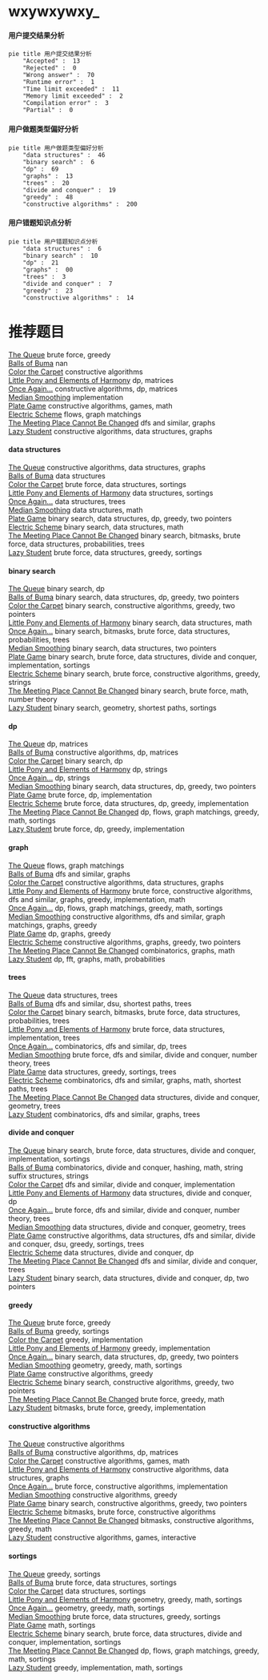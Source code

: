 # wxywxywxy_
<!-- tabs:start -->
#### **用户提交结果分析**

```mermaid
pie title 用户提交结果分析
    "Accepted" :  13
    "Rejected" :  0
    "Wrong answer" :  70
    "Runtime error" :  1
    "Time limit exceeded" :  11
    "Memory limit exceeded" :  2
    "Compilation error" :  3
    "Partial" :  0
```
#### **用户做题类型偏好分析**

```mermaid
pie title 用户做题类型偏好分析
    "data structures" :  46
    "binary search" :  6
    "dp" :  69
    "graphs" :  13
    "trees" :  20
    "divide and conquer" :  19
    "greedy" :  48
    "constructive algorithms" :  200
```
#### **用户错题知识点分析**

```mermaid
pie title 用户错题知识点分析
    "data structures" :  6
    "binary search" :  10
    "dp" :  21
    "graphs" :  00
    "trees" :  3
    "divide and conquer" :  7
    "greedy" :  23
    "constructive algorithms" :  14
```
<!-- tabs:end -->
# 推荐题目
[The Queue](http://codeforces.com/problemset/problem/767/B)		brute force,
                        greedy		  
[Balls of Buma](http://codeforces.com/problemset/problem/1267/B)		nan		  
[Color the Carpet](http://codeforces.com/problemset/problem/297/D)		constructive algorithms		  
[Little Pony and Elements of Harmony](http://codeforces.com/problemset/problem/453/D)		dp,
                        matrices		  
[Once Again...](http://codeforces.com/problemset/problem/582/B)		constructive algorithms,
                        dp,
                        matrices		  
[Median Smoothing](https://codeforces.com/contest/591/problem/C)		implementation		  
[Plate Game](http://codeforces.com/problemset/problem/197/A)		constructive algorithms,
                        games,
                        math		  
[Electric Scheme](http://codeforces.com/problemset/problem/1054/F)		flows,
                        graph matchings		  
[The Meeting Place Cannot Be Changed](https://codeforces.com/contest/782/problem/B)		dfs and similar,
                        graphs		  
[Lazy Student](http://codeforces.com/problemset/problem/605/B)		constructive algorithms,
                        data structures,
                        graphs		  
<!-- tabs:start -->
#### **data structures**
[The Queue](http://codeforces.com/problemset/problem/605/B)		constructive algorithms,
                        data structures,
                        graphs		  
[Balls of Buma](http://codeforces.com/problemset/problem/407/E)		data structures		  
[Color the Carpet](http://codeforces.com/problemset/problem/1320/C)		brute force,
                        data structures,
                        sortings		  
[Little Pony and Elements of Harmony](http://codeforces.com/problemset/problem/773/E)		data structures,
                        sortings		  
[Once Again...](http://codeforces.com/problemset/problem/1110/F)		data structures,
                        trees		  
[Median Smoothing](http://codeforces.com/problemset/problem/438/D)		data structures,
                        math		  
[Plate Game](http://codeforces.com/problemset/problem/1492/C)		binary search,
                        data structures,
                        dp,
                        greedy,
                        two pointers		  
[Electric Scheme](http://codeforces.com/problemset/problem/1490/G)		binary search,
                        data structures,
                        math		  
[The Meeting Place Cannot Be Changed](http://codeforces.com/problemset/problem/1479/D)		binary search,
                        bitmasks,
                        brute force,
                        data structures,
                        probabilities,
                        trees		  
[Lazy Student](http://codeforces.com/problemset/problem/1497/A)		brute force,
                        data structures,
                        greedy,
                        sortings		  
#### **binary search**
[The Queue](http://codeforces.com/problemset/problem/1055/E)		binary search,
                        dp		  
[Balls of Buma](http://codeforces.com/problemset/problem/1492/C)		binary search,
                        data structures,
                        dp,
                        greedy,
                        two pointers		  
[Color the Carpet](http://codeforces.com/problemset/problem/1463/D)		binary search,
                        constructive algorithms,
                        greedy,
                        two pointers		  
[Little Pony and Elements of Harmony](http://codeforces.com/problemset/problem/1490/G)		binary search,
                        data structures,
                        math		  
[Once Again...](http://codeforces.com/problemset/problem/1479/D)		binary search,
                        bitmasks,
                        brute force,
                        data structures,
                        probabilities,
                        trees		  
[Median Smoothing](http://codeforces.com/problemset/problem/1436/E)		binary search,
                        data structures,
                        two pointers		  
[Plate Game](http://codeforces.com/problemset/problem/1461/D)		binary search,
                        brute force,
                        data structures,
                        divide and conquer,
                        implementation,
                        sortings		  
[Electric Scheme](http://codeforces.com/problemset/problem/1493/C)		binary search,
                        brute force,
                        constructive algorithms,
                        greedy,
                        strings		  
[The Meeting Place Cannot Be Changed](http://codeforces.com/problemset/problem/1487/D)		binary search,
                        brute force,
                        math,
                        number theory		  
[Lazy Student](http://codeforces.com/problemset/problem/1486/B)		binary search,
                        geometry,
                        shortest paths,
                        sortings		  
#### **dp**
[The Queue](http://codeforces.com/problemset/problem/453/D)		dp,
                        matrices		  
[Balls of Buma](http://codeforces.com/problemset/problem/582/B)		constructive algorithms,
                        dp,
                        matrices		  
[Color the Carpet](http://codeforces.com/problemset/problem/1055/E)		binary search,
                        dp		  
[Little Pony and Elements of Harmony](http://codeforces.com/problemset/problem/706/C)		dp,
                        strings		  
[Once Again...](http://codeforces.com/problemset/problem/1178/B)		dp,
                        strings		  
[Median Smoothing](http://codeforces.com/problemset/problem/1492/C)		binary search,
                        data structures,
                        dp,
                        greedy,
                        two pointers		  
[Plate Game](https://codeforces.com/contest/1457/problem/C)		brute force,
                        dp,
                        implementation		  
[Electric Scheme](http://codeforces.com/problemset/problem/1491/C)		brute force,
                        data structures,
                        dp,
                        greedy,
                        implementation		  
[The Meeting Place Cannot Be Changed](http://codeforces.com/problemset/problem/1437/C)		dp,
                        flows,
                        graph matchings,
                        greedy,
                        math,
                        sortings		  
[Lazy Student](http://codeforces.com/problemset/problem/1499/B)		brute force,
                        dp,
                        greedy,
                        implementation		  
#### **graph**
[The Queue](http://codeforces.com/problemset/problem/1054/F)		flows,
                        graph matchings		  
[Balls of Buma](https://codeforces.com/contest/782/problem/B)		dfs and similar,
                        graphs		  
[Color the Carpet](http://codeforces.com/problemset/problem/605/B)		constructive algorithms,
                        data structures,
                        graphs		  
[Little Pony and Elements of Harmony](http://codeforces.com/problemset/problem/1487/C)		brute force,
                        constructive algorithms,
                        dfs and similar,
                        graphs,
                        greedy,
                        implementation,
                        math		  
[Once Again...](http://codeforces.com/problemset/problem/1437/C)		dp,
                        flows,
                        graph matchings,
                        greedy,
                        math,
                        sortings		  
[Median Smoothing](http://codeforces.com/problemset/problem/1470/D)		constructive algorithms,
                        dfs and similar,
                        graph matchings,
                        graphs,
                        greedy		  
[Plate Game](http://codeforces.com/problemset/problem/1476/C)		dp,
                        graphs,
                        greedy		  
[Electric Scheme](http://codeforces.com/problemset/problem/1304/D)		constructive algorithms,
                        graphs,
                        greedy,
                        two pointers		  
[The Meeting Place Cannot Be Changed](http://codeforces.com/problemset/problem/1475/C)		combinatorics,
                        graphs,
                        math		  
[Lazy Student](http://codeforces.com/problemset/problem/553/E)		dp,
                        fft,
                        graphs,
                        math,
                        probabilities		  
#### **trees**
[The Queue](http://codeforces.com/problemset/problem/1110/F)		data structures,
                        trees		  
[Balls of Buma](http://codeforces.com/problemset/problem/472/D)		dfs and similar,
                        dsu,
                        shortest paths,
                        trees		  
[Color the Carpet](http://codeforces.com/problemset/problem/1479/D)		binary search,
                        bitmasks,
                        brute force,
                        data structures,
                        probabilities,
                        trees		  
[Little Pony and Elements of Harmony](http://codeforces.com/problemset/problem/1511/C)		brute force,
                        data structures,
                        implementation,
                        trees		  
[Once Again...](http://codeforces.com/problemset/problem/1499/F)		combinatorics,
                        dfs and similar,
                        dp,
                        trees		  
[Median Smoothing](http://codeforces.com/problemset/problem/1491/E)		brute force,
                        dfs and similar,
                        divide and conquer,
                        number theory,
                        trees		  
[Plate Game](http://codeforces.com/problemset/problem/1466/D)		data structures,
                        greedy,
                        sortings,
                        trees		  
[Electric Scheme](http://codeforces.com/problemset/problem/1495/D)		combinatorics,
                        dfs and similar,
                        graphs,
                        math,
                        shortest paths,
                        trees		  
[The Meeting Place Cannot Be Changed](http://codeforces.com/problemset/problem/1303/G)		data structures,
                        divide and conquer,
                        geometry,
                        trees		  
[Lazy Student](http://codeforces.com/problemset/problem/1454/E)		combinatorics,
                        dfs and similar,
                        graphs,
                        trees		  
#### **divide and conquer**
[The Queue](http://codeforces.com/problemset/problem/1461/D)		binary search,
                        brute force,
                        data structures,
                        divide and conquer,
                        implementation,
                        sortings		  
[Balls of Buma](http://codeforces.com/problemset/problem/1466/G)		combinatorics,
                        divide and conquer,
                        hashing,
                        math,
                        string suffix structures,
                        strings		  
[Color the Carpet](http://codeforces.com/problemset/problem/1490/D)		dfs and similar,
                        divide and conquer,
                        implementation		  
[Little Pony and Elements of Harmony](https://codeforces.com/contest/1483/problem/C)		data structures,
                        divide and conquer,
                        dp		  
[Once Again...](http://codeforces.com/problemset/problem/1491/E)		brute force,
                        dfs and similar,
                        divide and conquer,
                        number theory,
                        trees		  
[Median Smoothing](http://codeforces.com/problemset/problem/1303/G)		data structures,
                        divide and conquer,
                        geometry,
                        trees		  
[Plate Game](http://codeforces.com/problemset/problem/1494/D)		constructive algorithms,
                        data structures,
                        dfs and similar,
                        divide and conquer,
                        dsu,
                        greedy,
                        sortings,
                        trees		  
[Electric Scheme](http://codeforces.com/problemset/problem/1482/E)		data structures,
                        divide and conquer,
                        dp		  
[The Meeting Place Cannot Be Changed](http://codeforces.com/problemset/problem/566/C)		dfs and similar,
                        divide and conquer,
                        trees		  
[Lazy Student](http://codeforces.com/problemset/problem/1428/F)		binary search,
                        data structures,
                        divide and conquer,
                        dp,
                        two pointers		  
#### **greedy**
[The Queue](http://codeforces.com/problemset/problem/767/B)		brute force,
                        greedy		  
[Balls of Buma](http://codeforces.com/problemset/problem/1082/C)		greedy,
                        sortings		  
[Color the Carpet](http://codeforces.com/problemset/problem/1230/B)		greedy,
                        implementation		  
[Little Pony and Elements of Harmony](http://codeforces.com/problemset/problem/1291/B)		greedy,
                        implementation		  
[Once Again...](http://codeforces.com/problemset/problem/1492/C)		binary search,
                        data structures,
                        dp,
                        greedy,
                        two pointers		  
[Median Smoothing](https://codeforces.com/contest/1496/problem/C)		geometry,
                        greedy,
                        math,
                        sortings		  
[Plate Game](http://codeforces.com/problemset/problem/1493/A)		constructive algorithms,
                        greedy		  
[Electric Scheme](http://codeforces.com/problemset/problem/1463/D)		binary search,
                        constructive algorithms,
                        greedy,
                        two pointers		  
[The Meeting Place Cannot Be Changed](http://codeforces.com/problemset/problem/1462/C)		brute force,
                        greedy,
                        math		  
[Lazy Student](http://codeforces.com/problemset/problem/1494/B)		bitmasks,
                        brute force,
                        greedy,
                        implementation		  
#### **constructive algorithms**
[The Queue](http://codeforces.com/problemset/problem/297/D)		constructive algorithms		  
[Balls of Buma](http://codeforces.com/problemset/problem/582/B)		constructive algorithms,
                        dp,
                        matrices		  
[Color the Carpet](http://codeforces.com/problemset/problem/197/A)		constructive algorithms,
                        games,
                        math		  
[Little Pony and Elements of Harmony](http://codeforces.com/problemset/problem/605/B)		constructive algorithms,
                        data structures,
                        graphs		  
[Once Again...](http://codeforces.com/problemset/problem/305/A)		brute force,
                        constructive algorithms,
                        implementation		  
[Median Smoothing](http://codeforces.com/problemset/problem/1493/A)		constructive algorithms,
                        greedy		  
[Plate Game](http://codeforces.com/problemset/problem/1463/D)		binary search,
                        constructive algorithms,
                        greedy,
                        two pointers		  
[Electric Scheme](https://codeforces.com/contest/1456/problem/B)		bitmasks,
                        brute force,
                        constructive algorithms		  
[The Meeting Place Cannot Be Changed](http://codeforces.com/problemset/problem/1492/D)		bitmasks,
                        constructive algorithms,
                        greedy,
                        math		  
[Lazy Student](https://codeforces.com/contest/1504/problem/D)		constructive algorithms,
                        games,
                        interactive		  
#### **sortings**
[The Queue](http://codeforces.com/problemset/problem/1082/C)		greedy,
                        sortings		  
[Balls of Buma](http://codeforces.com/problemset/problem/1320/C)		brute force,
                        data structures,
                        sortings		  
[Color the Carpet](http://codeforces.com/problemset/problem/773/E)		data structures,
                        sortings		  
[Little Pony and Elements of Harmony](https://codeforces.com/contest/1496/problem/C)		geometry,
                        greedy,
                        math,
                        sortings		  
[Once Again...](http://codeforces.com/problemset/problem/1495/A)		geometry,
                        greedy,
                        math,
                        sortings		  
[Median Smoothing](http://codeforces.com/problemset/problem/1497/A)		brute force,
                        data structures,
                        greedy,
                        sortings		  
[Plate Game](http://codeforces.com/problemset/problem/1427/A)		math,
                        sortings		  
[Electric Scheme](http://codeforces.com/problemset/problem/1461/D)		binary search,
                        brute force,
                        data structures,
                        divide and conquer,
                        implementation,
                        sortings		  
[The Meeting Place Cannot Be Changed](http://codeforces.com/problemset/problem/1437/C)		dp,
                        flows,
                        graph matchings,
                        greedy,
                        math,
                        sortings		  
[Lazy Student](http://codeforces.com/problemset/problem/1473/A)		greedy,
                        implementation,
                        math,
                        sortings		  
<!-- tabs:end -->
